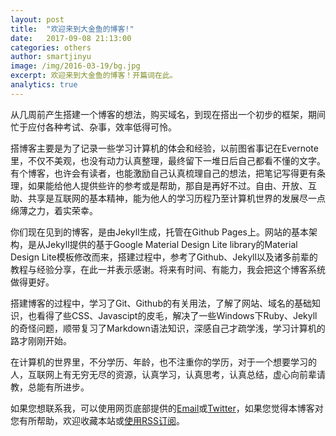 ```yaml
---
layout: post
title:  "欢迎来到大金鱼的博客!"
date:   2017-09-08 21:13:00
categories: others
author: smartjinyu
image: /img/2016-03-19/bg.jpg
excerpt: 欢迎来到大金鱼的博客！开篇词在此。
analytics: true
---
```

从几周前产生搭建一个博客的想法，购买域名，到现在搭出一个初步的框架，期间忙于应付各种考试、杂事，效率低得可怜。

搭博客主要是为了记录一些学习计算机的体会和经验，以前图省事记在Evernote里，不仅不美观，也没有动力认真整理，最终留下一堆日后自己都看不懂的文字。有个博客，也许会有读者，也能激励自己认真梳理自己的想法，把笔记写得更有条理，如果能给他人提供些许的参考或是帮助，那自是再好不过。自由、开放、互助、共享是互联网的基本精神，能为他人的学习历程乃至计算机世界的发展尽一点绵薄之力，着实荣幸。

你们现在见到的博客，是由Jekyll生成，托管在Github Pages上。网站的基本架构，是从Jekyll提供的基于Google Material Design Lite library的Material Design Lite模板修改而来，搭建过程中，参考了Github、Jekyll以及诸多前辈的教程与经验分享，在此一并表示感谢。将来有时间、有能力，我会把这个博客系统做得更好。

搭建博客的过程中，学习了Git、Github的有关用法，了解了网站、域名的基础知识，也看得了些CSS、Javascipt的皮毛，解决了一些Windows下Ruby、Jekyll的奇怪问题，顺带复习了Markdown语法知识，深感自己才疏学浅，学习计算机的路才刚刚开始。

在计算机的世界里，不分学历、年龄，也不注重你的学历，对于一个想要学习的人，互联网上有无穷无尽的资源，认真学习，认真思考，认真总结，虚心向前辈请教，总能有所进步。

如果您想联系我，可以使用网页底部提供的[Email]或[Twitter]，如果您觉得本博客对您有所帮助，欢迎收藏本站或[使用RSS订阅]。

[Email]: mailto:smartjinyu@gmail.com
[Twitter]: https://twitter.com/smartjinyu
[使用RSS订阅]: http://smartjinyu.com/feed.xml